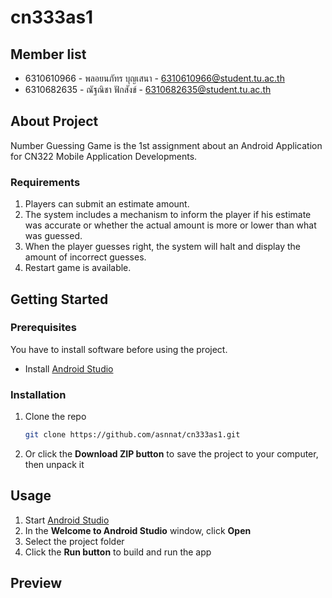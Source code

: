 # cn333as1

## Member list
* 6310610966 - พลอยนภัทร บุญเสนา - 6310610966@student.tu.ac.th
* 6310682635 - ณัฐณิชา ฟักสังข์ - 6310682635@student.tu.ac.th

## About Project
Number Guessing Game is the 1st assignment about an Android Application for CN322 Mobile Application Developments.

### Requirements

1. Players can submit an estimate amount.
2. The system includes a mechanism to inform the player if his estimate was accurate or whether the actual amount is more or lower than what was guessed.
3. When the player guesses right, the system will halt and display the amount of incorrect guesses.
4. Restart game is available.

## Getting Started

### Prerequisites
You have to install software before using the project.

* Install [Android Studio](https://developer.android.com/studio)

### Installation

1. Clone the repo
    ```sh
    git clone https://github.com/asnnat/cn333as1.git
    ```
2. Or click the **Download ZIP button** to save the project to your computer, then unpack it

## Usage

1. Start [Android Studio](https://developer.android.com/studio)
2. In the **Welcome to Android Studio** window, click **Open**
3. Select the project folder
4. Click the **Run button** to build and run the app

## Preview